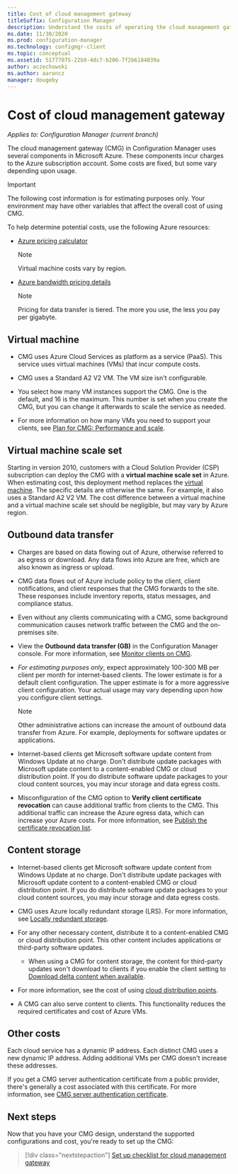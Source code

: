 ```yaml
---
title: Cost of cloud management gateway
titleSuffix: Configuration Manager
description: Understand the costs of operating the cloud management gateway (CMG) service in Microsoft Azure.
ms.date: 11/30/2020
ms.prod: configuration-manager
ms.technology: configmgr-client
ms.topic: conceptual
ms.assetid: 51777075-22b9-4dc7-b206-7f2b6184039a
author: aczechowski
ms.author: aaroncz
manager: dougeby
---
```


# Cost of cloud management gateway

*Applies to: Configuration Manager (current branch)*

The cloud management gateway (CMG) in Configuration Manager uses several components in Microsoft Azure. These components incur charges to the Azure subscription account. Some costs are fixed, but some vary depending upon usage.

> [!IMPORTANT]
> The following cost information is for estimating purposes only. Your environment may have other variables that affect the overall cost of using CMG.

To help determine potential costs, use the following Azure resources:

- [Azure pricing calculator](https://azure.microsoft.com/pricing/calculator/)

    > [!NOTE]
    > Virtual machine costs vary by region.

- [Azure bandwidth pricing details](https://azure.microsoft.com/pricing/details/bandwidth/)

    > [!NOTE]
    > Pricing for data transfer is tiered. The more you use, the less you pay per gigabyte.

## Virtual machine

- CMG uses Azure Cloud Services as platform as a service (PaaS). This service uses virtual machines (VMs) that incur compute costs.

- CMG uses a Standard A2 V2 VM. The VM size isn't configurable.

- You select how many VM instances support the CMG. One is the default, and 16 is the maximum. This number is set when you create the CMG, but you can change it afterwards to scale the service as needed.

- For more information on how many VMs you need to support your clients, see [Plan for CMG: Performance and scale](plan-cloud-management-gateway.md#performance-and-scale).

## Virtual machine scale set

<!--3601040-->
Starting in version 2010, customers with a Cloud Solution Provider (CSP) subscription can deploy the CMG with a **virtual machine scale set** in Azure. When estimating cost, this deployment method replaces the [virtual machine](#virtual-machine). The specific details are otherwise the same. For example, it also uses a Standard A2 V2 VM. The cost difference between a virtual machine and a virtual machine scale set should be negligible, but may vary by Azure region.

## Outbound data transfer

- Charges are based on data flowing out of Azure, otherwise referred to as egress or download. Any data flows into Azure are free, which are also known as ingress or upload.

- CMG data flows out of Azure include policy to the client, client notifications, and client responses that the CMG forwards to the site. These responses include inventory reports, status messages, and compliance status.

- Even without any clients communicating with a CMG, some background communication causes network traffic between the CMG and the on-premises site.

- View the **Outbound data transfer (GB)** in the Configuration Manager console. For more information, see [Monitor clients on CMG](monitor-clients-cloud-management-gateway.md).

- *For estimating purposes only*, expect approximately 100-300 MB per client per month for internet-based clients. The lower estimate is for a default client configuration. The upper estimate is for a more aggressive client configuration. Your actual usage may vary depending upon how you configure client settings.

    > [!NOTE]
    > Other administrative actions can increase the amount of outbound data transfer from Azure. For example, deployments for software updates or applications.

- Internet-based clients get Microsoft software update content from Windows Update at no charge. Don't distribute update packages with Microsoft update content to a content-enabled CMG or cloud distribution point. If you do distribute software update packages to your cloud content sources, you may incur storage and data egress costs.

- Misconfiguration of the CMG option to **Verify client certificate revocation** can cause additional traffic from clients to the CMG. This additional traffic can increase the Azure egress data, which can increase your Azure costs.<!-- SCCMDocs#1434 --> For more information, see [Publish the certificate revocation list](security-and-privacy-for-cloud-management-gateway.md#bkmk_crl).

## Content storage

- Internet-based clients get Microsoft software update content from Windows Update at no charge. Don't distribute update packages with Microsoft update content to a content-enabled CMG or cloud distribution point. If you do distribute software update packages to your cloud content sources, you may incur storage and data egress costs.

- CMG uses Azure locally redundant storage (LRS). For more information, see [Locally redundant storage](/azure/storage/common/storage-redundancy-lrs).

- For any other necessary content, distribute it to a content-enabled CMG or cloud distribution point. This other content includes applications or third-party software updates.

  - When using a CMG for content storage, the content for third-party updates won't download to clients if you enable the client setting to [Download delta content when available](../../deploy/about-client-settings.md#allow-clients-to-download-delta-content-when-available).<!--6598587-->

- For more information, see the cost of using [cloud distribution points](../../../plan-design/hierarchy/use-a-cloud-based-distribution-point.md#bkmk_cost).

- A CMG can also serve content to clients. This functionality reduces the required certificates and cost of Azure VMs.

## Other costs

Each cloud service has a dynamic IP address. Each distinct CMG uses a new dynamic IP address. Adding additional VMs per CMG doesn't increase these addresses.

If you get a CMG server authentication certificate from a public provider, there's generally a cost associated with this certificate. For more information, see [CMG server authentication certificate](server-auth-cert.md).

## Next steps

Now that you have your CMG design, understand the supported configurations and cost, you're ready to set up the CMG:
  
> [!div class="nextstepaction"]
> [Set up checklist for cloud management gateway](set-up-checklist.md)

